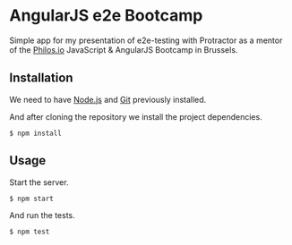 # AngularJS e2e Bootcamp

Simple app for my presentation of e2e-testing with Protractor as a mentor of the [Philos.io](https://www.philos.io/)
JavaScript & AngularJS Bootcamp in Brussels.

## Installation

We need to have [Node.js](https://nodejs.org/) and [Git](https://git-scm.com/) previously installed.

And after cloning the repository we install the project dependencies.

```
$ npm install
```

## Usage

Start the server.

```
$ npm start
```

And run the tests.

```
$ npm test
```